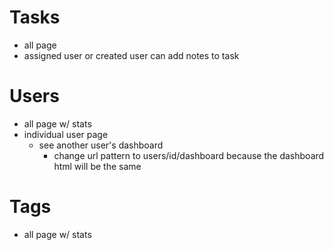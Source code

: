 # Tasks
- all page
- assigned user or created user can add notes to task

# Users
- all page w/ stats
- individual user page
  - see another user's dashboard
    - change url pattern to users/id/dashboard because the dashboard html will be the same

# Tags
- all page w/ stats